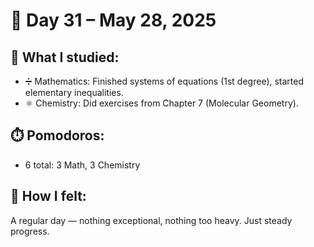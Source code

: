 # 📅 Day 31 – May 28, 2025

## 📘 What I studied:
- ➗ Mathematics: Finished systems of equations (1st degree), started elementary inequalities.
- ⚛️ Chemistry: Did exercises from Chapter 7 (Molecular Geometry).

## ⏱️ Pomodoros:
- 6 total: 3 Math, 3 Chemistry

## 🧠 How I felt:
A regular day — nothing exceptional, nothing too heavy. Just steady progress.

